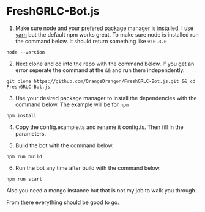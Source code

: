 # FreshGRLC-Bot.js

1. Make sure node and your prefered package manager is installed. I use [yarn](https://github.com/yarnpkg/yarn/) but the default npm works great. To make sure node is installed run the command below. It should return something like `v10.3.0`
```
node --version
```

2. Next clone and cd into the repo with the command below. If you get an error seperate the command at the `&&` and run them independently.
```
git clone https://github.com/OrangeDrangon/FreshGRLC-Bot.js.git && cd FreshGRLC-Bot.js
```

3. Use your desired package manager to install the dependencies with the command below. The example will be for `npm`   
```
npm install
```

4. Copy the config.example.ts and rename it config.ts. Then fill in the parameters.

5. Build the bot with the command below.
```
npm run build
```

6. Run the bot any time after build with the command below.
```
npm run start
```

Also you need a mongo instance but that is not my job to walk you through.

From there everything should be good to go.
